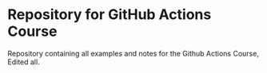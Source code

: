 # Repository for GitHub Actions Course

Repository containing all examples and notes for the Github Actions Course, Edited all.
